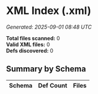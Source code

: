 # XML Index (.xml)

_Generated: 2025-09-01 08:48 UTC_

**Total files scanned:** 0  
**Valid XML files:** 0  
**Defs discovered:** 0  

## Summary by Schema

| Schema | Def Count | Files |
|---|---:|---|

